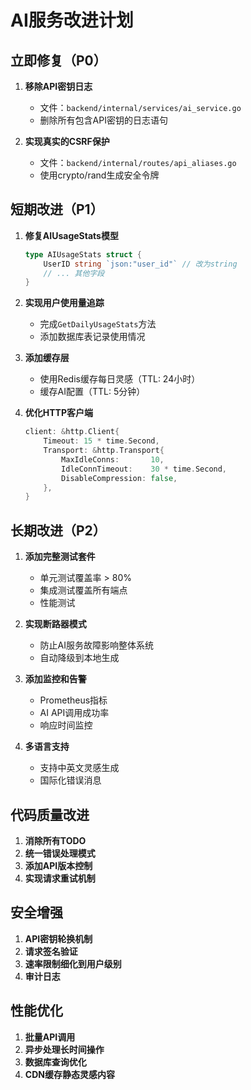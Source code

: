 # AI服务改进计划

## 立即修复（P0）

1. **移除API密钥日志**
   - 文件：`backend/internal/services/ai_service.go`
   - 删除所有包含API密钥的日志语句

2. **实现真实的CSRF保护**
   - 文件：`backend/internal/routes/api_aliases.go`
   - 使用crypto/rand生成安全令牌

## 短期改进（P1）

1. **修复AIUsageStats模型**
   ```go
   type AIUsageStats struct {
       UserID string `json:"user_id"` // 改为string
       // ... 其他字段
   }
   ```

2. **实现用户使用量追踪**
   - 完成`GetDailyUsageStats`方法
   - 添加数据库表记录使用情况

3. **添加缓存层**
   - 使用Redis缓存每日灵感（TTL: 24小时）
   - 缓存AI配置（TTL: 5分钟）

4. **优化HTTP客户端**
   ```go
   client: &http.Client{
       Timeout: 15 * time.Second,
       Transport: &http.Transport{
           MaxIdleConns:       10,
           IdleConnTimeout:    30 * time.Second,
           DisableCompression: false,
       },
   }
   ```

## 长期改进（P2）

1. **添加完整测试套件**
   - 单元测试覆盖率 > 80%
   - 集成测试覆盖所有端点
   - 性能测试

2. **实现断路器模式**
   - 防止AI服务故障影响整体系统
   - 自动降级到本地生成

3. **添加监控和告警**
   - Prometheus指标
   - AI API调用成功率
   - 响应时间监控

4. **多语言支持**
   - 支持中英文灵感生成
   - 国际化错误消息

## 代码质量改进

1. **消除所有TODO**
2. **统一错误处理模式**
3. **添加API版本控制**
4. **实现请求重试机制**

## 安全增强

1. **API密钥轮换机制**
2. **请求签名验证**
3. **速率限制细化到用户级别**
4. **审计日志**

## 性能优化

1. **批量API调用**
2. **异步处理长时间操作**
3. **数据库查询优化**
4. **CDN缓存静态灵感内容**